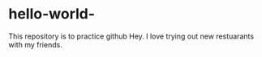 # hello-world-
This repository is to practice github 
Hey. I love trying out new restuarants with my friends. 
